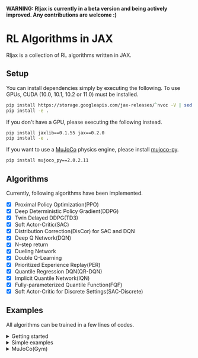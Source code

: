 **WARNING: Rljax is currently in a beta version and being actively improved. Any contributions are welcome :)**

# RL Algorithms in JAX
Rljax is a collection of RL algorithms written in JAX.

## Setup
You can install dependencies simply by executing the following. To use GPUs, CUDA (10.0, 10.1, 10.2 or 11.0) must be installed.
```bash
pip install https://storage.googleapis.com/jax-releases/`nvcc -V | sed -En "s/.* release ([0-9]*)\.([0-9]*),.*/cuda\1\2/p"`/jaxlib-0.1.55-`python3 -V | sed -En "s/Python ([0-9]*)\.([0-9]*).*/cp\1\2/p"`-none-manylinux2010_x86_64.whl jax==0.2.0
pip install -e .
```

If you don't have a GPU, please executing the following instead.
```bash
pip install jaxlib==0.1.55 jax==0.2.0
pip install -e .
```

If you want to use a [MuJoCo](http://mujoco.org/) physics engine, please install [mujoco-py](https://github.com/openai/mujoco-py).
```bash
pip install mujoco_py==2.0.2.11
```

## Algorithms
Currently, following algorithms have been implemented.

- [x] Proximal Policy Optimization(PPO)
- [x] Deep Deterministic Policy Gradient(DDPG)
- [x] Twin Delayed DDPG(TD3)
- [x] Soft Actor-Critic(SAC)
- [x] Distribution Correction(DisCor) for SAC and DQN
- [x] Deep Q Network(DQN)
- [x] N-step return
- [x] Dueling Network
- [x] Double Q-Learning
- [x] Prioritized Experience Replay(PER)
- [x] Quantile Regression DQN(QR-DQN)
- [x] Implicit Quantile Network(IQN)
- [x] Fully-parameterized Quantile Function(FQF)
- [x] Soft Actor-Critic for Discrete Settings(SAC-Discrete)

## Examples
All algorithms can be trained in a few lines of codes.

<details>
<summary>Getting started</summary>

Here is a quick example of how to train DQN on `CartPole-v0`.

```Python
import gym

from rljax.algorithm import DQN
from rljax.trainer import Trainer

NUM_STEPS = 20000
SEED = 0

env = gym.make("CartPole-v0")
env_test = gym.make("CartPole-v0")

algo = DQN(
    num_steps=NUM_STEPS,
    state_space=env.observation_space,
    action_space=env.action_space,
    seed=SEED,
    batch_size=256,
    start_steps=1000,
    update_interval=1,
    update_interval_target=400,
)

trainer = Trainer(
    env=env,
    env_test=env_test,
    algo=algo,
    log_dir="/tmp/rljax/dqn",
    num_steps=NUM_STEPS,
    eval_interval=1000,
    seed=SEED,
)
trainer.train()
```

</details>

<details>
<summary>Simple examples</summary>

Below shows that our algorithms successfully learning the discrete action environment `CartPole-v0` ([code](https://github.com/ku2482/rljax/blob/master/examples/train_continuous_easy.py)) and the continuous action environment `InvertedPendulum-v2` ([code](https://github.com/ku2482/rljax/blob/master/examples/train_discrete_easy.py)).

<img src="https://user-images.githubusercontent.com/37267851/94993592-08dbf700-05cd-11eb-8bf0-a40f8e0567d0.png" title="CartPole-v0" width=400><img src="https://user-images.githubusercontent.com/37267851/94993625-4fc9ec80-05cd-11eb-8c2d-a0bf0c791086.png" title="InvertedPendulum-v2" width=400>

</details>

<details>
<summary>MuJoCo(Gym)</summary>

I benchmarked my implementations in environments from MuJoCo's `-v3` task suites, following [Spinning Up's benchmarks](https://spinningup.openai.com/en/latest/spinningup/bench.html) ([code](https://github.com/ku2482/rljax/blob/master/examples/train_mujoco.py)).

<img src="https://user-images.githubusercontent.com/37267851/94887999-b0b0d200-04b2-11eb-9a37-7e2b87dfa71a.png" title="HalfCheetah-v3" width=400><img src="https://user-images.githubusercontent.com/37267851/94888002-b1e1ff00-04b2-11eb-87da-243f39d325b6.png" title="Walker2d-v3" width=400>

</details>
